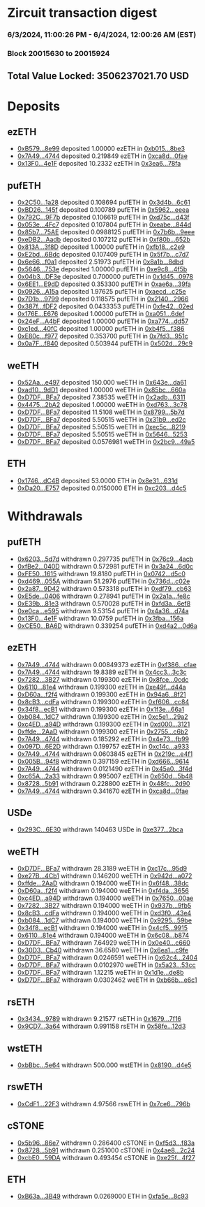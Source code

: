 # Zircuit transaction digest
### 6/3/2024, 11:00:26 PM - 6/4/2024, 12:00:26 AM (EST)
### Block 20015630 to 20015924

## Total Value Locked: 3506237021.70 USD

# Deposits
## ezETH
- [0xB579...8e99](https://etherscan.io/address/0xB57984d7c71147077627763F993aaa1fFA6c8e99) deposited 1.00000 ezETH in [0xb015...8be3](https://etherscan.io/tx/0xB57984d7c71147077627763F993aaa1fFA6c8e99)
- [0x7A49...4744](https://etherscan.io/address/0x7A493Be5c2ce014cD049Bf178a1ac0Db1B434744) deposited 0.219849 ezETH in [0xca8d...0fae](https://etherscan.io/tx/0x7A493Be5c2ce014cD049Bf178a1ac0Db1B434744)
- [0x13F0...4e1F](https://etherscan.io/address/0x13F0D7481548fb5047CD022565875E6C5E364e1F) deposited 10.2332 ezETH in [0x3ea6...78fa](https://etherscan.io/tx/0x13F0D7481548fb5047CD022565875E6C5E364e1F)
## pufETH
- [0x2C50...1a28](https://etherscan.io/address/0x2C502ab692935DbCFa55D4CC661A4B0e5A621a28) deposited 0.108694 pufETH in [0x3d4b...6c61](https://etherscan.io/tx/0x2C502ab692935DbCFa55D4CC661A4B0e5A621a28)
- [0xBD26...145f](https://etherscan.io/address/0xBD2600D11B9a36D789541433211622169077145f) deposited 0.100789 pufETH in [0x5962...eeea](https://etherscan.io/tx/0xBD2600D11B9a36D789541433211622169077145f)
- [0x792C...9F7b](https://etherscan.io/address/0x792C5f732848C95010bDB5c4DD2AF355fC399F7b) deposited 0.106619 pufETH in [0xd75c...d43f](https://etherscan.io/tx/0x792C5f732848C95010bDB5c4DD2AF355fC399F7b)
- [0x053e...4Fc7](https://etherscan.io/address/0x053e254d752084799C472dc627d0047d03FE4Fc7) deposited 0.107804 pufETH in [0xeabe...844d](https://etherscan.io/tx/0x053e254d752084799C472dc627d0047d03FE4Fc7)
- [0x85b7...75AE](https://etherscan.io/address/0x85b73A3ed4dC5aA8ebDD518f2c6265B9e0d775AE) deposited 0.0988125 pufETH in [0x7b6b...9eee](https://etherscan.io/tx/0x85b73A3ed4dC5aA8ebDD518f2c6265B9e0d775AE)
- [0xeDB2...Aadb](https://etherscan.io/address/0xeDB293A8f238bE824595667904d7A620401CAadb) deposited 0.107212 pufETH in [0xf80b...652b](https://etherscan.io/tx/0xeDB293A8f238bE824595667904d7A620401CAadb)
- [0x813A...3f8D](https://etherscan.io/address/0x813Aa5C7e1c7deCB84e42665b1a4149Bc57A3f8D) deposited 1.00000 pufETH in [0xfb18...c2e9](https://etherscan.io/tx/0x813Aa5C7e1c7deCB84e42665b1a4149Bc57A3f8D)
- [0xE2bd...6Bdc](https://etherscan.io/address/0xE2bd314111778D6674B5c195117a76519b216Bdc) deposited 0.107409 pufETH in [0x5f7b...c7d7](https://etherscan.io/tx/0xE2bd314111778D6674B5c195117a76519b216Bdc)
- [0x6e66...f0a1](https://etherscan.io/address/0x6e66dccF07f22C789CFCfE88028886e0668Df0a1) deposited 2.51973 pufETH in [0x8a1b...8dbd](https://etherscan.io/tx/0x6e66dccF07f22C789CFCfE88028886e0668Df0a1)
- [0x5646...753e](https://etherscan.io/address/0x5646E90ba28D35b98a4c0F443423E10E3497753e) deposited 1.00000 pufETH in [0xe9c8...4f5b](https://etherscan.io/tx/0x5646E90ba28D35b98a4c0F443423E10E3497753e)
- [0x04b3...DF3e](https://etherscan.io/address/0x04b3d44D7573B8c7F5e753143B44b64d5e30DF3e) deposited 0.700000 pufETH in [0x1d45...0978](https://etherscan.io/tx/0x04b3d44D7573B8c7F5e753143B44b64d5e30DF3e)
- [0x6EE1...E9dD](https://etherscan.io/address/0x6EE1b967350246D1E4A8f1758a951b41AC07E9dD) deposited 0.353300 pufETH in [0xae6a...39fa](https://etherscan.io/tx/0x6EE1b967350246D1E4A8f1758a951b41AC07E9dD)
- [0x0926...A15a](https://etherscan.io/address/0x0926b3A88B313a5F89bAf33CB0F604158b04A15a) deposited 1.97625 pufETH in [0xaecd...c25e](https://etherscan.io/tx/0x0926b3A88B313a5F89bAf33CB0F604158b04A15a)
- [0x7D1b...9799](https://etherscan.io/address/0x7D1b165bFc15C2143C7EC1757E81dB1726569799) deposited 0.118575 pufETH in [0x2140...2966](https://etherscan.io/tx/0x7D1b165bFc15C2143C7EC1757E81dB1726569799)
- [0x387f...fDF2](https://etherscan.io/address/0x387fe86D6AbfdC8C2C3a01feF3E6F8019CbFfDF2) deposited 0.0433353 pufETH in [0xfe42...02ed](https://etherscan.io/tx/0x387fe86D6AbfdC8C2C3a01feF3E6F8019CbFfDF2)
- [0x176E...E676](https://etherscan.io/address/0x176Eaf46F999F240fae7A4E4BE400394f81cE676) deposited 1.00000 pufETH in [0xa051...6def](https://etherscan.io/tx/0x176Eaf46F999F240fae7A4E4BE400394f81cE676)
- [0x24eF...A4bF](https://etherscan.io/address/0x24eF07FE090841e1eaE47721241226288B1CA4bF) deposited 1.00000 pufETH in [0xa774...dd57](https://etherscan.io/tx/0x24eF07FE090841e1eaE47721241226288B1CA4bF)
- [0xc1ed...40fC](https://etherscan.io/address/0xc1ed180f4cF7065f79Ec7CcE5d1c05Cb494c40fC) deposited 1.00000 pufETH in [0xb4f5...f386](https://etherscan.io/tx/0xc1ed180f4cF7065f79Ec7CcE5d1c05Cb494c40fC)
- [0xE80c...f977](https://etherscan.io/address/0xE80c290Bc48Eb4CA076E6957d7b94AC4cEa0f977) deposited 0.353700 pufETH in [0x7fd3...951c](https://etherscan.io/tx/0xE80c290Bc48Eb4CA076E6957d7b94AC4cEa0f977)
- [0x0a7F...f840](https://etherscan.io/address/0x0a7F02e2e70523c592F5419cd2f7A86800AEf840) deposited 0.503944 pufETH in [0x502d...29c9](https://etherscan.io/tx/0x0a7F02e2e70523c592F5419cd2f7A86800AEf840)
## weETH
- [0x52Aa...e497](https://etherscan.io/address/0x52Aa899454998Be5b000Ad077a46Bbe360F4e497) deposited 150.000 weETH in [0x643e...da61](https://etherscan.io/tx/0x52Aa899454998Be5b000Ad077a46Bbe360F4e497)
- [0xad10...9dD1](https://etherscan.io/address/0xad108bB6BF8e330EEe2316024eb9e703cBdB9dD1) deposited 1.00000 weETH in [0x85bc...660a](https://etherscan.io/tx/0xad108bB6BF8e330EEe2316024eb9e703cBdB9dD1)
- [0xD7DF...BFa7](https://etherscan.io/address/0xD7DF7E085214743530afF339aFC420c7c720BFa7) deposited 7.38535 weETH in [0x2adb...6311](https://etherscan.io/tx/0xD7DF7E085214743530afF339aFC420c7c720BFa7)
- [0x4475...2bA2](https://etherscan.io/address/0x44750C1C22B85cE852FB134e9EeC3d221B562bA2) deposited 1.00000 weETH in [0xd763...3c78](https://etherscan.io/tx/0x44750C1C22B85cE852FB134e9EeC3d221B562bA2)
- [0xD7DF...BFa7](https://etherscan.io/address/0xD7DF7E085214743530afF339aFC420c7c720BFa7) deposited 11.5108 weETH in [0x8799...5b7d](https://etherscan.io/tx/0xD7DF7E085214743530afF339aFC420c7c720BFa7)
- [0xD7DF...BFa7](https://etherscan.io/address/0xD7DF7E085214743530afF339aFC420c7c720BFa7) deposited 5.50515 weETH in [0x31b9...ed2c](https://etherscan.io/tx/0xD7DF7E085214743530afF339aFC420c7c720BFa7)
- [0xD7DF...BFa7](https://etherscan.io/address/0xD7DF7E085214743530afF339aFC420c7c720BFa7) deposited 5.50515 weETH in [0xec5c...8219](https://etherscan.io/tx/0xD7DF7E085214743530afF339aFC420c7c720BFa7)
- [0xD7DF...BFa7](https://etherscan.io/address/0xD7DF7E085214743530afF339aFC420c7c720BFa7) deposited 5.50515 weETH in [0x5646...5253](https://etherscan.io/tx/0xD7DF7E085214743530afF339aFC420c7c720BFa7)
- [0xD7DF...BFa7](https://etherscan.io/address/0xD7DF7E085214743530afF339aFC420c7c720BFa7) deposited 0.0576981 weETH in [0x2bc9...49a5](https://etherscan.io/tx/0xD7DF7E085214743530afF339aFC420c7c720BFa7)
## ETH
- [0x1746...dC4B](https://etherscan.io/address/0x174642787aDFAe0F1E07ed6A8fD7Ab5Fb8bfdC4B) deposited 53.0000 ETH in [0x8e31...631d](https://etherscan.io/tx/0x174642787aDFAe0F1E07ed6A8fD7Ab5Fb8bfdC4B)
- [0xDa20...E757](https://etherscan.io/address/0xDa2034513414E4112bBb5f76A9e94ede5E04E757) deposited 0.0150000 ETH in [0xc203...d4c5](https://etherscan.io/tx/0xDa2034513414E4112bBb5f76A9e94ede5E04E757)
# Withdrawals
## pufETH
- [0x6203...5d7d](https://etherscan.io/address/0x6203f60DF1045BC7EaFDbDC1517897B274635d7d) withdrawn 0.297735 pufETH in [0x76c9...4acb](https://etherscan.io/tx/0x6203f60DF1045BC7EaFDbDC1517897B274635d7d)
- [0xfBe2...040D](https://etherscan.io/address/0xfBe27ae39dd92a7abc605DfaB8CFFF15325f040D) withdrawn 0.572981 pufETH in [0x3a24...6d0c](https://etherscan.io/tx/0xfBe27ae39dd92a7abc605DfaB8CFFF15325f040D)
- [0xFE50...1615](https://etherscan.io/address/0xFE50011A022047E2485a053442B4b4A4FDAB1615) withdrawn 19.8180 pufETH in [0x0742...d5c0](https://etherscan.io/tx/0xFE50011A022047E2485a053442B4b4A4FDAB1615)
- [0xd469...055A](https://etherscan.io/address/0xd4694CF6e5900e67BD3789C5D6aBb1aEf463055A) withdrawn 51.2976 pufETH in [0x736d...c02e](https://etherscan.io/tx/0xd4694CF6e5900e67BD3789C5D6aBb1aEf463055A)
- [0x2a87...9D42](https://etherscan.io/address/0x2a87881Ba396CB7E958F64eCeF703B5Ba9e99D42) withdrawn 0.573318 pufETH in [0xdf79...cb63](https://etherscan.io/tx/0x2a87881Ba396CB7E958F64eCeF703B5Ba9e99D42)
- [0xE5de...0406](https://etherscan.io/address/0xE5deAB674130a7b1A3C3832831cD3157c1D10406) withdrawn 0.278941 pufETH in [0x2a1a...fe8c](https://etherscan.io/tx/0xE5deAB674130a7b1A3C3832831cD3157c1D10406)
- [0xE39b...81e3](https://etherscan.io/address/0xE39b262376Da406f14774eb2B530d047f99f81e3) withdrawn 0.570028 pufETH in [0xfd3a...6ef8](https://etherscan.io/tx/0xE39b262376Da406f14774eb2B530d047f99f81e3)
- [0xe0ca...e595](https://etherscan.io/address/0xe0ca80A061E08d0Ce42eED5cb52dB30Aa7EAe595) withdrawn 9.53154 pufETH in [0x4a36...d74a](https://etherscan.io/tx/0xe0ca80A061E08d0Ce42eED5cb52dB30Aa7EAe595)
- [0x13F0...4e1F](https://etherscan.io/address/0x13F0D7481548fb5047CD022565875E6C5E364e1F) withdrawn 10.0759 pufETH in [0x3fba...156a](https://etherscan.io/tx/0x13F0D7481548fb5047CD022565875E6C5E364e1F)
- [0xCE50...BA6D](https://etherscan.io/address/0xCE5046E584EDB9f85bE428B2b975E4Fed2D2BA6D) withdrawn 0.339254 pufETH in [0xd4a2...0d6a](https://etherscan.io/tx/0xCE5046E584EDB9f85bE428B2b975E4Fed2D2BA6D)
## ezETH
- [0x7A49...4744](https://etherscan.io/address/0x7A493Be5c2ce014cD049Bf178a1ac0Db1B434744) withdrawn 0.00849373 ezETH in [0xf386...cfae](https://etherscan.io/tx/0x7A493Be5c2ce014cD049Bf178a1ac0Db1B434744)
- [0x7A49...4744](https://etherscan.io/address/0x7A493Be5c2ce014cD049Bf178a1ac0Db1B434744) withdrawn 19.8389 ezETH in [0x4cc3...3c3c](https://etherscan.io/tx/0x7A493Be5c2ce014cD049Bf178a1ac0Db1B434744)
- [0x7282...3B27](https://etherscan.io/address/0x728237C33a1B6f1c73E865924Ce4fCf24ce63B27) withdrawn 0.199300 ezETH in [0x8fce...0cdc](https://etherscan.io/tx/0x728237C33a1B6f1c73E865924Ce4fCf24ce63B27)
- [0x6110...81e4](https://etherscan.io/address/0x6110B9D17bFc5934736d6a89EC8c9874026a81e4) withdrawn 0.199300 ezETH in [0xe49f...d44a](https://etherscan.io/tx/0x6110B9D17bFc5934736d6a89EC8c9874026a81e4)
- [0xD60a...f2f4](https://etherscan.io/address/0xD60a1C20C37E2D27bfDC68B7115F9Ef3095bf2f4) withdrawn 0.199300 ezETH in [0x94a6...8f21](https://etherscan.io/tx/0xD60a1C20C37E2D27bfDC68B7115F9Ef3095bf2f4)
- [0x8cB3...cdFa](https://etherscan.io/address/0x8cB399755411A21107D48bC079A706755888cdFa) withdrawn 0.199300 ezETH in [0xf606...cc84](https://etherscan.io/tx/0x8cB399755411A21107D48bC079A706755888cdFa)
- [0x34f8...ecB1](https://etherscan.io/address/0x34f8d04c5161f0dED134A2FcFc1045BE92BbecB1) withdrawn 0.199300 ezETH in [0x1f3e...66a1](https://etherscan.io/tx/0x34f8d04c5161f0dED134A2FcFc1045BE92BbecB1)
- [0xb084...1dC7](https://etherscan.io/address/0xb0841952A44600A7fF787AEBf4844Fd0Ba101dC7) withdrawn 0.199300 ezETH in [0xc5e1...29a2](https://etherscan.io/tx/0xb0841952A44600A7fF787AEBf4844Fd0Ba101dC7)
- [0xc4ED...a94D](https://etherscan.io/address/0xc4EDBB094A56b26D007AA48560E5D955A6Dea94D) withdrawn 0.199300 ezETH in [0xd000...3121](https://etherscan.io/tx/0xc4EDBB094A56b26D007AA48560E5D955A6Dea94D)
- [0xffde...2AaD](https://etherscan.io/address/0xffde56cBB717121F3350bf29497033764D782AaD) withdrawn 0.199300 ezETH in [0x2755...c6b2](https://etherscan.io/tx/0xffde56cBB717121F3350bf29497033764D782AaD)
- [0x7A49...4744](https://etherscan.io/address/0x7A493Be5c2ce014cD049Bf178a1ac0Db1B434744) withdrawn 0.185292 ezETH in [0x4e73...fb99](https://etherscan.io/tx/0x7A493Be5c2ce014cD049Bf178a1ac0Db1B434744)
- [0x097D...6E2D](https://etherscan.io/address/0x097Db0a60762bE5014e1E802c208401F99F26E2D) withdrawn 0.199757 ezETH in [0xc14c...a933](https://etherscan.io/tx/0x097Db0a60762bE5014e1E802c208401F99F26E2D)
- [0x7A49...4744](https://etherscan.io/address/0x7A493Be5c2ce014cD049Bf178a1ac0Db1B434744) withdrawn 0.0603845 ezETH in [0x219c...e4f1](https://etherscan.io/tx/0x7A493Be5c2ce014cD049Bf178a1ac0Db1B434744)
- [0x005B...94f8](https://etherscan.io/address/0x005B169E443196CD4e91036CA76950E5FD6194f8) withdrawn 0.397159 ezETH in [0xd666...9614](https://etherscan.io/tx/0x005B169E443196CD4e91036CA76950E5FD6194f8)
- [0x7A49...4744](https://etherscan.io/address/0x7A493Be5c2ce014cD049Bf178a1ac0Db1B434744) withdrawn 0.0121490 ezETH in [0x45a0...3f4d](https://etherscan.io/tx/0x7A493Be5c2ce014cD049Bf178a1ac0Db1B434744)
- [0xc65A...2a33](https://etherscan.io/address/0xc65Aa07A7134B08a558cBc29ABa93CEBdfB02a33) withdrawn 0.995007 ezETH in [0x650d...5b48](https://etherscan.io/tx/0xc65Aa07A7134B08a558cBc29ABa93CEBdfB02a33)
- [0x8728...5b91](https://etherscan.io/address/0x872858E58C75f7b779C118f1bb940b6663145b91) withdrawn 0.228800 ezETH in [0x48fc...2d90](https://etherscan.io/tx/0x872858E58C75f7b779C118f1bb940b6663145b91)
- [0x7A49...4744](https://etherscan.io/address/0x7A493Be5c2ce014cD049Bf178a1ac0Db1B434744) withdrawn 0.341670 ezETH in [0xca8d...0fae](https://etherscan.io/tx/0x7A493Be5c2ce014cD049Bf178a1ac0Db1B434744)
## USDe
- [0x293C...6E30](https://etherscan.io/address/0x293C6937D8D82e05B01335F7B33FBA0c8e256E30) withdrawn 140463 USDe in [0xe377...2bca](https://etherscan.io/tx/0x293C6937D8D82e05B01335F7B33FBA0c8e256E30)
## weETH
- [0xD7DF...BFa7](https://etherscan.io/address/0xD7DF7E085214743530afF339aFC420c7c720BFa7) withdrawn 28.3189 weETH in [0xc17c...95d9](https://etherscan.io/tx/0xD7DF7E085214743530afF339aFC420c7c720BFa7)
- [0xe27B...4Cb1](https://etherscan.io/address/0xe27B69A77ac251EEc2Aa25B19Bd869b58Ad44Cb1) withdrawn 0.146200 weETH in [0x942d...a072](https://etherscan.io/tx/0xe27B69A77ac251EEc2Aa25B19Bd869b58Ad44Cb1)
- [0xffde...2AaD](https://etherscan.io/address/0xffde56cBB717121F3350bf29497033764D782AaD) withdrawn 0.194000 weETH in [0x6f48...38dc](https://etherscan.io/tx/0xffde56cBB717121F3350bf29497033764D782AaD)
- [0xD60a...f2f4](https://etherscan.io/address/0xD60a1C20C37E2D27bfDC68B7115F9Ef3095bf2f4) withdrawn 0.194000 weETH in [0xf4da...3656](https://etherscan.io/tx/0xD60a1C20C37E2D27bfDC68B7115F9Ef3095bf2f4)
- [0xc4ED...a94D](https://etherscan.io/address/0xc4EDBB094A56b26D007AA48560E5D955A6Dea94D) withdrawn 0.194000 weETH in [0x7650...00ae](https://etherscan.io/tx/0xc4EDBB094A56b26D007AA48560E5D955A6Dea94D)
- [0x7282...3B27](https://etherscan.io/address/0x728237C33a1B6f1c73E865924Ce4fCf24ce63B27) withdrawn 0.194000 weETH in [0x937b...9fb5](https://etherscan.io/tx/0x728237C33a1B6f1c73E865924Ce4fCf24ce63B27)
- [0x8cB3...cdFa](https://etherscan.io/address/0x8cB399755411A21107D48bC079A706755888cdFa) withdrawn 0.194000 weETH in [0xd3f0...43e4](https://etherscan.io/tx/0x8cB399755411A21107D48bC079A706755888cdFa)
- [0xb084...1dC7](https://etherscan.io/address/0xb0841952A44600A7fF787AEBf4844Fd0Ba101dC7) withdrawn 0.194000 weETH in [0x9295...59be](https://etherscan.io/tx/0xb0841952A44600A7fF787AEBf4844Fd0Ba101dC7)
- [0x34f8...ecB1](https://etherscan.io/address/0x34f8d04c5161f0dED134A2FcFc1045BE92BbecB1) withdrawn 0.194000 weETH in [0x4cf5...9915](https://etherscan.io/tx/0x34f8d04c5161f0dED134A2FcFc1045BE92BbecB1)
- [0x6110...81e4](https://etherscan.io/address/0x6110B9D17bFc5934736d6a89EC8c9874026a81e4) withdrawn 0.194000 weETH in [0x6c08...b874](https://etherscan.io/tx/0x6110B9D17bFc5934736d6a89EC8c9874026a81e4)
- [0xD7DF...BFa7](https://etherscan.io/address/0xD7DF7E085214743530afF339aFC420c7c720BFa7) withdrawn 7.64929 weETH in [0x0e40...c660](https://etherscan.io/tx/0xD7DF7E085214743530afF339aFC420c7c720BFa7)
- [0x30D3...Cb40](https://etherscan.io/address/0x30D348B17f5cC58463C8b79778C3F5e80390Cb40) withdrawn 36.6580 weETH in [0x6ea1...c9fe](https://etherscan.io/tx/0x30D348B17f5cC58463C8b79778C3F5e80390Cb40)
- [0xD7DF...BFa7](https://etherscan.io/address/0xD7DF7E085214743530afF339aFC420c7c720BFa7) withdrawn 0.0246591 weETH in [0x62c4...2404](https://etherscan.io/tx/0xD7DF7E085214743530afF339aFC420c7c720BFa7)
- [0xD7DF...BFa7](https://etherscan.io/address/0xD7DF7E085214743530afF339aFC420c7c720BFa7) withdrawn 0.0102970 weETH in [0x5a23...53cc](https://etherscan.io/tx/0xD7DF7E085214743530afF339aFC420c7c720BFa7)
- [0xD7DF...BFa7](https://etherscan.io/address/0xD7DF7E085214743530afF339aFC420c7c720BFa7) withdrawn 1.12215 weETH in [0x1d1e...de8b](https://etherscan.io/tx/0xD7DF7E085214743530afF339aFC420c7c720BFa7)
- [0xD7DF...BFa7](https://etherscan.io/address/0xD7DF7E085214743530afF339aFC420c7c720BFa7) withdrawn 0.0302462 weETH in [0xb66b...e6c1](https://etherscan.io/tx/0xD7DF7E085214743530afF339aFC420c7c720BFa7)
## rsETH
- [0x3434...9789](https://etherscan.io/address/0x34349c5569e7B846c3558961552D2202760A9789) withdrawn 9.21577 rsETH in [0x1679...7f16](https://etherscan.io/tx/0x34349c5569e7B846c3558961552D2202760A9789)
- [0x9CD7...3a64](https://etherscan.io/address/0x9CD73Ea40D13fa99a107D9afca588A9EF45e3a64) withdrawn 0.991158 rsETH in [0x58fe...12d3](https://etherscan.io/tx/0x9CD73Ea40D13fa99a107D9afca588A9EF45e3a64)
## wstETH
- [0xbBbc...5e64](https://etherscan.io/address/0xbBbc35dFAC3A00a03A8Fde3540eCA4f0e15C5e64) withdrawn 500.000 wstETH in [0x8190...d4e5](https://etherscan.io/tx/0xbBbc35dFAC3A00a03A8Fde3540eCA4f0e15C5e64)
## rswETH
- [0xCdF1...22F3](https://etherscan.io/address/0xCdF14B58f0c26AAd602D78F9bF5F7cd7957222F3) withdrawn 4.97566 rswETH in [0x7ce6...796b](https://etherscan.io/tx/0xCdF14B58f0c26AAd602D78F9bF5F7cd7957222F3)
## cSTONE
- [0x5b96...86e7](https://etherscan.io/address/0x5b96D4ac5b83fBa4AfB12662B87a0226235986e7) withdrawn 0.286400 cSTONE in [0xf5d3...f83a](https://etherscan.io/tx/0x5b96D4ac5b83fBa4AfB12662B87a0226235986e7)
- [0x8728...5b91](https://etherscan.io/address/0x872858E58C75f7b779C118f1bb940b6663145b91) withdrawn 0.251000 cSTONE in [0x4ae8...2c24](https://etherscan.io/tx/0x872858E58C75f7b779C118f1bb940b6663145b91)
- [0xcbE0...59DA](https://etherscan.io/address/0xcbE005DF31e87D0996F185E3442bC82D9F7559DA) withdrawn 0.493454 cSTONE in [0xe25f...4f27](https://etherscan.io/tx/0xcbE005DF31e87D0996F185E3442bC82D9F7559DA)
## ETH
- [0xB63a...3B49](https://etherscan.io/address/0xB63a819629030586C05336d70dc0cA2cACd63B49) withdrawn 0.0269000 ETH in [0xfa5e...8c93](https://etherscan.io/tx/0xB63a819629030586C05336d70dc0cA2cACd63B49)
